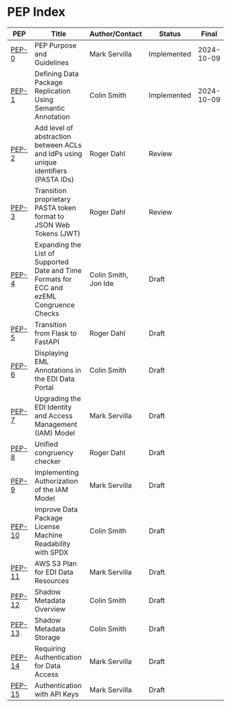 # PEP Index

| PEP                      | Title                                                                                     | Author/Contact       | Status      | Final      |
|--------------------------|-------------------------------------------------------------------------------------------|----------------------|-------------|------------|
| [PEP-0](peps/pep-0.md)   | PEP Purpose and Guidelines                                                                | Mark Servilla        | Implemented | 2024-10-09 |
| [PEP-1](peps/pep-1.md)   | Defining Data Package Replication Using Semantic Annotation                               | Colin Smith          | Implemented | 2024-10-09 |
| [PEP-2](peps/pep-2.md)   | Add level of abstraction between ACLs and IdPs using unique identifiers (PASTA IDs)       | Roger Dahl           | Review      |            |
| [PEP-3](peps/pep-3.md)   | Transition proprietary PASTA token format to JSON Web Tokens (JWT)                        | Roger Dahl           | Review      |            |
| [PEP-4](peps/pep-4.md)   | Expanding the List of Supported Date and Time Formats for ECC and ezEML Congruence Checks | Colin Smith, Jon Ide | Draft       |            |
| [PEP-5](peps/pep-5.md)   | Transition from Flask to FastAPI                                                          | Roger Dahl           | Draft       |            |
| [PEP-6](peps/pep-6.md)   | Displaying EML Annotations in the EDI Data Portal                                         | Colin Smith          | Draft       |            |
| [PEP-7](peps/pep-7.md)   | Upgrading the EDI Identity and Access Management (IAM) Model                              | Mark Servilla        | Draft       |            |
| [PEP-8](peps/pep-8.md)   | Unified congruency checker                                                                | Roger Dahl           | Draft       |            |
| [PEP-9](peps/pep-9.md)   | Implementing Authorization of the IAM Model                                               | Mark Servilla        | Draft       |            |
| [PEP-10](peps/pep-10.md) | Improve Data Package License Machine Readability with SPDX                                | Colin Smith          | Draft       |            |
| [PEP-11](peps/pep-11.md) | AWS S3 Plan for EDI Data Resources                                                        | Mark Servilla        | Draft       |            |
| [PEP-12](peps/pep-12.md) | Shadow Metadata Overview                                                                  | Colin Smith          | Draft       |            |
| [PEP-13](peps/pep-13.md) | Shadow Metadata Storage                                                                   | Colin Smith          | Draft       |            |
| [PEP-14](peps/pep-14.md) | Requiring Authentication for Data Access                                                  | Mark Servilla        | Draft       |            |
| [PEP-15](peps/pep-15.md) | Authentication with API Keys                                                              | Mark Servilla        | Draft       |            |